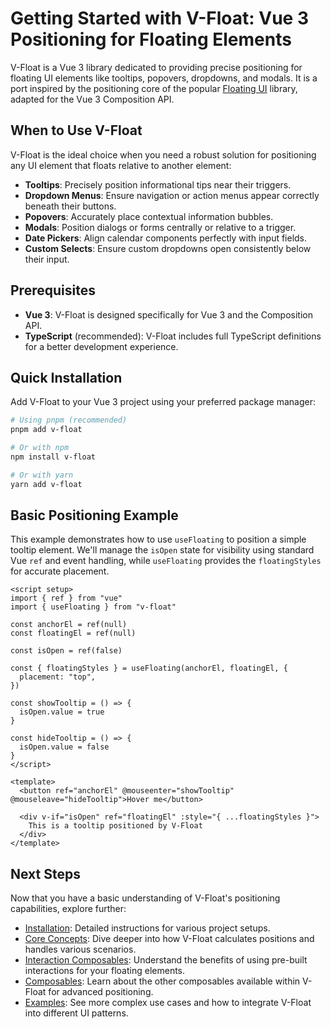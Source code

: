 # Getting Started with V-Float: Vue 3 Positioning for Floating Elements

V-Float is a Vue 3 library dedicated to providing precise positioning for floating UI elements like tooltips, popovers, dropdowns, and modals. It is a port inspired by the positioning core of the popular [Floating UI](https://floating-ui.com/) library, adapted for the Vue 3 Composition API.

## When to Use V-Float

V-Float is the ideal choice when you need a robust solution for positioning any UI element that floats relative to another element:

- **Tooltips**: Precisely position informational tips near their triggers.
- **Dropdown Menus**: Ensure navigation or action menus appear correctly beneath their buttons.
- **Popovers**: Accurately place contextual information bubbles.
- **Modals**: Position dialogs or forms centrally or relative to a trigger.
- **Date Pickers**: Align calendar components perfectly with input fields.
- **Custom Selects**: Ensure custom dropdowns open consistently below their input.

## Prerequisites

- **Vue 3**: V-Float is designed specifically for Vue 3 and the Composition API.
- **TypeScript** (recommended): V-Float includes full TypeScript definitions for a better development experience.

## Quick Installation

Add V-Float to your Vue 3 project using your preferred package manager:

```bash
# Using pnpm (recommended)
pnpm add v-float

# Or with npm
npm install v-float

# Or with yarn
yarn add v-float
```

## Basic Positioning Example

This example demonstrates how to use `useFloating` to position a simple tooltip element. We'll manage the `isOpen` state for visibility using standard Vue `ref` and event handling, while `useFloating` provides the `floatingStyles` for accurate placement.

```vue twoslash
<script setup>
import { ref } from "vue"
import { useFloating } from "v-float"

const anchorEl = ref(null)
const floatingEl = ref(null)

const isOpen = ref(false)

const { floatingStyles } = useFloating(anchorEl, floatingEl, {
  placement: "top",
})

const showTooltip = () => {
  isOpen.value = true
}

const hideTooltip = () => {
  isOpen.value = false
}
</script>

<template>
  <button ref="anchorEl" @mouseenter="showTooltip" @mouseleave="hideTooltip">Hover me</button>

  <div v-if="isOpen" ref="floatingEl" :style="{ ...floatingStyles }">
    This is a tooltip positioned by V-Float
  </div>
</template>
```

## Next Steps

Now that you have a basic understanding of V-Float's positioning capabilities, explore further:

- [Installation](/guide/installation): Detailed instructions for various project setups.
- [Core Concepts](/guide/concepts): Dive deeper into how V-Float calculates positions and handles various scenarios.
- [Interaction Composables](/guide/interactions): Understand the benefits of using pre-built interactions for your floating elements.
- [Composables](/composables/): Learn about the other composables available within V-Float for advanced positioning.
- [Examples](/examples/): See more complex use cases and how to integrate V-Float into different UI patterns.
